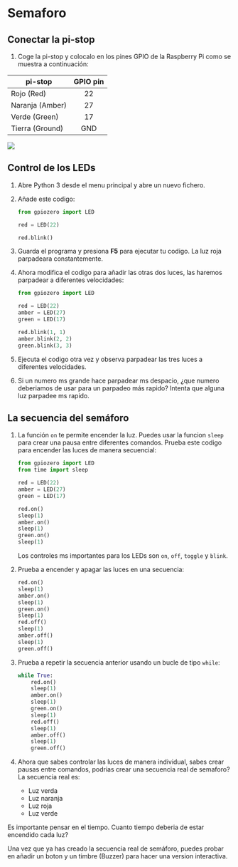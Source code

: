 # Semaforo

## Conectar la pi-stop

1. Coge la pi-stop y colocalo en los pines GPIO de la Raspberry Pi como se muestra a continuación: 

| pi-stop   | GPIO pin |
| --------- | :------: |
| Rojo (Red)       | 22       |
| Naranja (Amber)     | 27       |
| Verde (Green)     | 17       |
| Tierra (Ground)    | GND      |

![](images/pi-stop.png)

## Control de los LEDs

1. Abre Python 3 desde el menu principal y abre un nuevo fichero.

1. Añade este codigo:

    ```python
    from gpiozero import LED

    red = LED(22)

    red.blink()
    ```

1. Guarda el programa y presiona **F5** para ejecutar tu codigo. La luz roja parpadeara constantemente.


1. Ahora modifica el codigo para añadir las otras dos luces, las haremos parpadear a diferentes velocidades:


    ```python
    from gpiozero import LED

    red = LED(22)
    amber = LED(27)
    green = LED(17)

    red.blink(1, 1)
    amber.blink(2, 2)
    green.blink(3, 3)
    ```

1. Ejecuta el codigo otra vez y observa parpadear las tres luces a diferentes velocidades.

1. Si un numero ms grande hace parpadear ms despacio, ¿que numero deberiamos de usar para un parpadeo más rapido? Intenta que alguna luz parpadee ms rapido.

## La secuencia del semáforo

1. La función `on` te permite encender la luz. Puedes usar la funcion `sleep` para crear una pausa entre diferentes comandos. Prueba este codigo para encender las luces de manera secuencial:

    ```python
    from gpiozero import LED
    from time import sleep

    red = LED(22)
    amber = LED(27)
    green = LED(17)

    red.on()
    sleep(1)
    amber.on()
    sleep(1)
    green.on()
    sleep(1)
    ```

    Los controles ms importantes para los LEDs son `on`, `off`, `toggle` y `blink`.

1. Prueba a encender y apagar las luces en una secuencia:

    ```python
    red.on()
    sleep(1)
    amber.on()
    sleep(1)
    green.on()
    sleep(1)
    red.off()
    sleep(1)
    amber.off()
    sleep(1)
    green.off()
    ```

1. Prueba a repetir la secuencia anterior usando un bucle de tipo `while`:

    ```python
    while True:
        red.on()
        sleep(1)
        amber.on()
        sleep(1)
        green.on()
        sleep(1)
        red.off()
        sleep(1)
        amber.off()
        sleep(1)
        green.off()
    ```

1. Ahora que sabes controlar las luces de manera individual, sabes crear pausas entre comandos, podrias crear una secuencia real de semaforo? La secuencia real es:

    - Luz verda
    - Luz naranja
    - Luz roja
    - Luz verde

Es importante pensar en el tiempo. Cuanto tiempo deberia de estar encendido cada luz?

Una vez que ya has creado la secuencia real de semáforo, puedes probar en añadir un boton y un timbre (Buzzer) para hacer una version interactiva.
